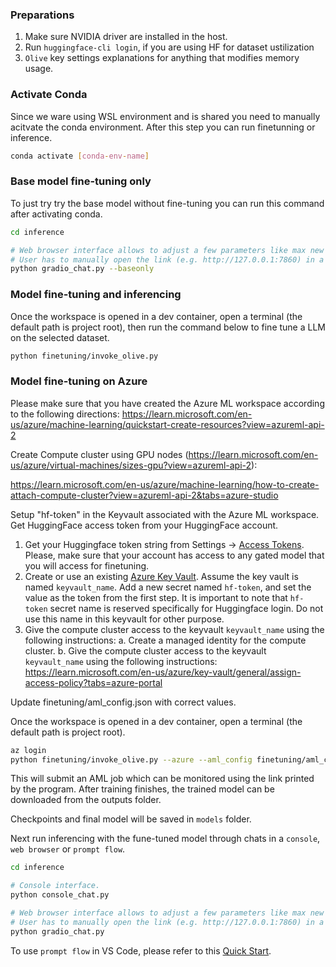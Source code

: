 
### Preparations

1. Make sure NVIDIA driver are installed in the host. 
2. Run `huggingface-cli login`, if you are using HF for dataset ustilization
3. `Olive` key settings explanations for anything that modifies memory usage. 

### Activate Conda
Since we ware using WSL environment and is shared you need to manually acitvate the conda environment. After this step you can run finetunning or inference.

```bash
conda activate [conda-env-name] 
```

### Base model fine-tuning only
To just try try the base model without fine-tuning you can run this command after activating conda.

```bash
cd inference

# Web browser interface allows to adjust a few parameters like max new token length, temperature and so on.
# User has to manually open the link (e.g. http://127.0.0.1:7860) in a browser after gradio initiates the connections.
python gradio_chat.py --baseonly
```

### Model fine-tuning and inferencing

Once the workspace is opened in a dev container, open a terminal (the default path is project root), then run the command below to fine tune a LLM on the selected dataset.

```bash
python finetuning/invoke_olive.py 
```

### Model fine-tuning on Azure

Please make sure that you have created the Azure ML workspace according to the following directions:
https://learn.microsoft.com/en-us/azure/machine-learning/quickstart-create-resources?view=azureml-api-2

Create Compute cluster using GPU nodes (https://learn.microsoft.com/en-us/azure/virtual-machines/sizes-gpu?view=azureml-api-2):

https://learn.microsoft.com/en-us/azure/machine-learning/how-to-create-attach-compute-cluster?view=azureml-api-2&tabs=azure-studio

Setup "hf-token" in the Keyvault associated with the Azure ML workspace.
Get HuggingFace access token from your HuggingFace account. 
1. Get your Huggingface token string from Settings -> [Access Tokens](https://huggingface.co/settings/tokens). Please, make sure that your account has access to any gated model that you will access for finetuning.
2. Create or use an existing [Azure Key Vault](https://learn.microsoft.com/en-us/azure/key-vault/general/overview). Assume the key vault is named `keyvault_name`. Add a new secret named `hf-token`, and set the value as the token from the first step. It is important to note that `hf-token` secret name is reserved specifically for Huggingface login. Do not use this name in this keyvault for other purpose.
3. Give the compute cluster access to the keyvault `keyvault_name` using the following instructions:
a. Create a managed identity for the compute cluster.
b. Give the compute cluster access to the keyvault `keyvault_name` using the following instructions:
https://learn.microsoft.com/en-us/azure/key-vault/general/assign-access-policy?tabs=azure-portal

Update finetuning/aml_config.json with correct values.

Once the workspace is opened in a dev container, open a terminal (the default path is project root).

```bash
az login
python finetuning/invoke_olive.py --azure --aml_config finetuning/aml_config.json
```

This will submit an AML job which can be monitored using the link printed by the program. After training finishes, the trained model can be downloaded from the outputs folder.



Checkpoints and final model will be saved in `models` folder.

Next run inferencing with the fune-tuned model through chats in a `console`, `web browser` or `prompt flow`.

```bash
cd inference

# Console interface.
python console_chat.py

# Web browser interface allows to adjust a few parameters like max new token length, temperature and so on.
# User has to manually open the link (e.g. http://127.0.0.1:7860) in a browser after gradio initiates the connections.
python gradio_chat.py
```

To use `prompt flow` in VS Code, please refer to this [Quick Start](https://microsoft.github.io/promptflow/how-to-guides/quick-start.html).